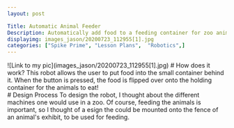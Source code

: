 ```yaml
---
layout: post

Title: Automatic Animal Feeder
Description: Automatically add food to a feeding container for zoo animals at the push of a button!
displayimg: images_jason/20200723_112955[1].jpg 
categories: ["Spike Prime", "Lesson Plans",  "Robotics",] 
---
```


<div class="image_text_overlay" markdown="1">
![Link to my pic](images_jason/20200723_112955[1].jpg)
# How does it work?
This robot allows the user to put food into the small container behind it. When the button is pressed, the food is flipped over onto the holding container for the animals to eat!
</div>

<div class="free_write" markdown="1">
# Design Process
To design the robot, I thought about the different machines one would use in a zoo. Of course, feeding the animals is important, so I thought of a esign the could be mounted onto the fence of an animal's exhibit, to be used for feeding.
